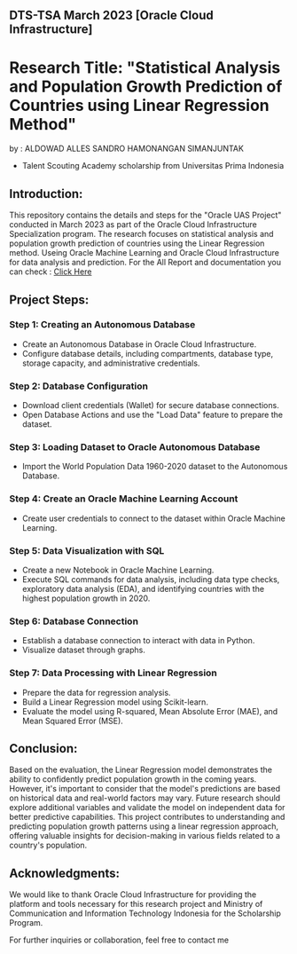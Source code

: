 ## DTS-TSA March 2023 [Oracle Cloud Infrastructure]
# Research Title: "Statistical Analysis and Population Growth Prediction of Countries using Linear Regression Method"

by :
 ALDOWAD ALLES SANDRO HAMONANGAN SIMANJUNTAK
  - Talent Scouting Academy scholarship from Universitas Prima Indonesia

## Introduction:
This repository contains the details and steps for the "Oracle UAS Project" conducted in March 2023 as part of the Oracle Cloud Infrastructure Specialization program. The research focuses on statistical analysis and population growth prediction of countries using the Linear Regression method. Useing Oracle Machine Learning and Oracle Cloud Infrastructure for data analysis and prediction. For the All Report and documentation you can check : [Click Here](https://github.com/AldowadSimanjuntak/Project-Oracle-Cloud-MLOps-using-Linear-Regression/blob/main/Report%20of%20PROJECT%20ORACLE.pdf)


## Project Steps:

### Step 1: Creating an Autonomous Database
- Create an Autonomous Database in Oracle Cloud Infrastructure.
- Configure database details, including compartments, database type, storage capacity, and administrative credentials.

### Step 2: Database Configuration
- Download client credentials (Wallet) for secure database connections.
- Open Database Actions and use the "Load Data" feature to prepare the dataset.

### Step 3: Loading Dataset to Oracle Autonomous Database
- Import the World Population Data 1960-2020 dataset to the Autonomous Database.

### Step 4: Create an Oracle Machine Learning Account
- Create user credentials to connect to the dataset within Oracle Machine Learning.

### Step 5: Data Visualization with SQL
- Create a new Notebook in Oracle Machine Learning.
- Execute SQL commands for data analysis, including data type checks, exploratory data analysis (EDA), and identifying countries with the highest population growth in 2020.

### Step 6: Database Connection
- Establish a database connection to interact with data in Python.
- Visualize dataset through graphs.

### Step 7: Data Processing with Linear Regression
- Prepare the data for regression analysis.
- Build a Linear Regression model using Scikit-learn.
- Evaluate the model using R-squared, Mean Absolute Error (MAE), and Mean Squared Error (MSE).

## Conclusion:
Based on the evaluation, the Linear Regression model demonstrates the ability to confidently predict population growth in the coming years. However, it's important to consider that the model's predictions are based on historical data and real-world factors may vary. Future research should explore additional variables and validate the model on independent data for better predictive capabilities.
This project contributes to understanding and predicting population growth patterns using a linear regression approach, offering valuable insights for decision-making in various fields related to a country's population.

## Acknowledgments:
We would like to thank Oracle Cloud Infrastructure for providing the platform and tools necessary for this research project and Ministry of Communication and Information Technology  Indonesia for the Scholarship Program.

For further inquiries or collaboration, feel free to contact me
